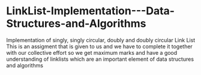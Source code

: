 # LinkList-Implementation---Data-Structures-and-Algorithms
Implementation of singly, singly circular, doubly and doubly circular Link List  
This is an assigment that is given to us and we have to complete it together with our collective effort so we get maximum marks and have a good understanding of linklists which are an important element of data structures and algorithms 
